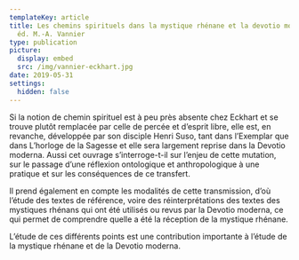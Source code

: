 ```yaml
---
templateKey: article
title: Les chemins spirituels dans la mystique rhénane et la devotio moderna,
  éd. M.-A. Vannier
type: publication
picture:
  display: embed
  src: /img/vannier-eckhart.jpg
date: 2019-05-31
settings:
  hidden: false
---
```

Si la notion de chemin spirituel est à peu près absente chez Eckhart et se trouve plutôt remplacée par celle de percée et d’esprit libre, elle est, en revanche, développée par son disciple Henri Suso, tant dans l’Exemplar que dans L’horloge de la Sagesse et elle sera largement reprise dans la Devotio moderna. Aussi cet ouvrage s’interroge-t-il sur l’enjeu de cette mutation, sur le passage d’une réflexion ontologique et anthropologique à une pratique et sur les conséquences de ce transfert.

Il prend également en compte les modalités de cette transmission, d’où l’étude des textes de référence, voire des réinterprétations des textes des mystiques rhénans qui ont été utilisés ou revus par la Devotio moderna, ce qui permet de comprendre quelle a été la réception de la mystique rhénane.

L’étude de ces différents points est une contribution importante à l’étude de la mystique rhénane et de la Devotio moderna.